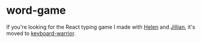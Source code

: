 # word-game

If you're looking for the React typing game I made with [Helen](https://github.com/helenohyeah) and [Jillian](https://github.com/jilliankmartin/), it's moved to [keyboard-warrior](https://github.com/sherwin-kwan/keyboard-warrior).
